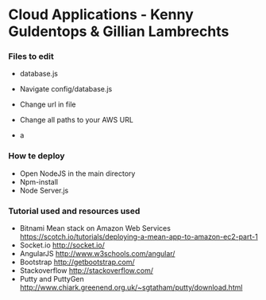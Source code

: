 # Cloud Applications - Kenny Guldentops & Gillian Lambrechts #

### Files to edit ###
 
* database.js
 * Navigate config/database.js
 * Change url in file
 
* Change all paths to your AWS URL
 * a


### How te deploy ###
* Open NodeJS in the main directory
* Npm-install
* Node Server.js




### Tutorial used and resources used ###
* Bitnami Mean stack on Amazon Web Services
https://scotch.io/tutorials/deploying-a-mean-app-to-amazon-ec2-part-1
* Socket.io 
http://socket.io/
* AngularJS
http://www.w3schools.com/angular/
* Bootstrap
http://getbootstrap.com/
* Stackoverflow
http://stackoverflow.com/
* Putty and PuttyGen
http://www.chiark.greenend.org.uk/~sgtatham/putty/download.html
